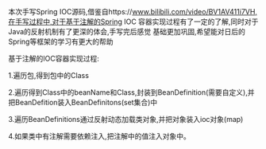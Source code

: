 本次手写Spring IOC源码,借鉴自https://www.bilibili.com/video/BV1AV411i7VH,在手写过程中,对于基于注解的Spring IOC 容器实现过程有了一定的了解,同时对于Java的反射机制有了更深的体会,手写完后感觉
基础更加巩固,希望能对日后的Spring等框架的学习有更大的帮助

基于注解的IOC容器实现过程:

1.遍历包,得到包中的Class

2.遍历得到Class中的beanName和Class,封装到BeanDefinition(需要自定义),并把BeanDefition装入BeanDefinitons(set集合)中

3.遍历BeanDefinitions通过反射动态加载类对象,并把对象装入ioc对象(map)

4.如果类中有注解需要依赖注入,把注解中的值注入对象中。
